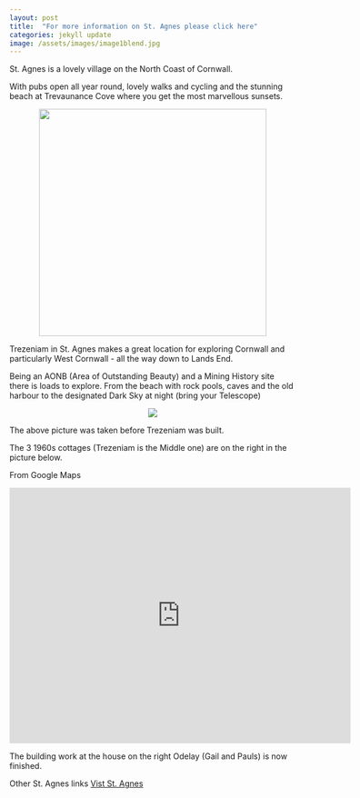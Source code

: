 ```yaml
---
layout: post
title:  "For more information on St. Agnes please click here" 
categories: jekyll update
image: /assets/images/image1blend.jpg
---
```

St. Agnes is a lovely village on the North Coast of Cornwall.

With pubs open all year round, lovely walks and cycling and the stunning beach at Trevaunance Cove where you get the most marvellous sunsets.

<div style="text-align: center">
<img src="{{site.baseurl}}/assets/images/sunset.jpg" width="400" height="400"  >
</div>

Trezeniam in St. Agnes makes a great location for exploring Cornwall and particularly West Cornwall - all the way down to Lands End.

Being an AONB (Area of Outstanding Beauty) and a Mining History site there is loads to explore. From the beach with rock pools, caves and the old harbour to the designated Dark Sky at night (bring your Telescope)

<div style="text-align: center">
<img src="{{site.baseurl}}/assets/images/old_quay1.jpg">
</div>

The above picture was taken before Trezeniam was built. 

The 3 1960s cottages (Trezeniam is the Middle one) are on the right in the picture below. 

From Google Maps 
<div style="text-align: center">
<iframe src="https://www.google.com/maps/embed?pb=!4v1614446935596!6m8!1m7!1sjMI0X9qJUN0EQtJGgs_-Jw!2m2!1d50.31701561250805!2d-5.20220313745329!3f82.96425617704399!4f2.4938495307094968!5f0.7820865974627469" width="600" height="450" style="border:0;" allowfullscreen="" loading="lazy"></iframe>
</div>

<p>
</p>
The building work at the house on the right Odelay (Gail and Pauls) is now finished.

Other St. Agnes links
<a href="https://visitstagnes.com/">Vist St. Agnes</a>